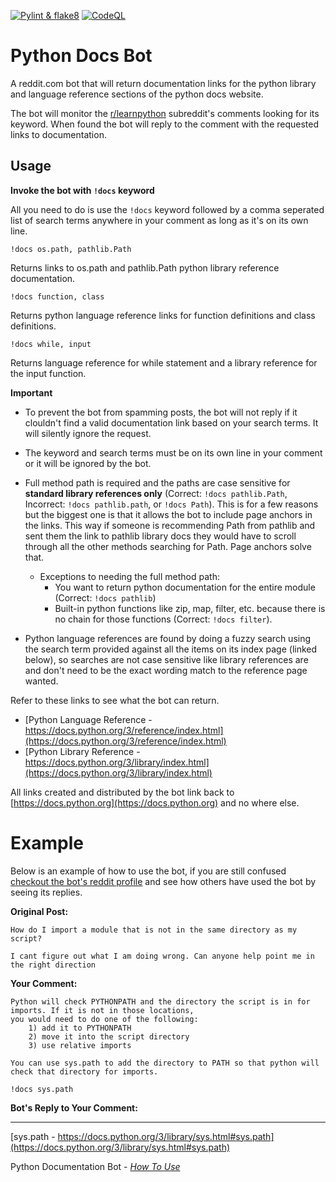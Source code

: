 [![Pylint & flake8](https://github.com/trevormiller6/Py-Docs-Bot/actions/workflows/flakelint.yml/badge.svg)](https://github.com/trevormiller6/Py-Docs-Bot/actions/workflows/flakelint.yml) [![CodeQL](https://github.com/trevormiller6/Py-Docs-Bot/actions/workflows/codeql-analysis.yml/badge.svg)](https://github.com/trevormiller6/Py-Docs-Bot/actions/workflows/codeql-analysis.yml)  
# Python Docs Bot
A reddit.com bot that will return documentation links for the python library and language reference sections of the python docs website.  
  
The bot will monitor the [r/learnpython](https://www.reddit.com/r/learnpython/) subreddit's comments looking for its keyword. When found the bot will reply to the comment with the requested links to documentation.  
  
## Usage

**Invoke the bot with `!docs` keyword**  
  
All you need to do is use the `!docs` keyword followed by a comma seperated list of search terms anywhere in your comment as long as it's on its own line.
```
!docs os.path, pathlib.Path
```   
Returns links to os.path and pathlib.Path python library reference documentation.  
```  
!docs function, class
```  
Returns python language reference links for function definitions and class definitions.    
```
!docs while, input
```
Returns language reference for while statement and a library reference for the input function.  
  
**Important**  
- To prevent the bot from spamming posts, the bot will not reply if it clouldn't find a valid documentation link based on your search terms. It will silently ignore the request.  
  
- The keyword and search terms must be on its own line in your comment or it will be ignored by the bot.  
  
- Full method path is required and the paths are case sensitive for **standard library references only** (Correct: `!docs pathlib.Path`, Incorrect: `!docs pathlib.path`, or `!docs Path`). This is for a few reasons but the biggest one is that it allows the bot to include page anchors in the links. This way if someone is recommending Path from pathlib and sent them the link to pathlib library docs they would have to scroll through all the other methods searching for Path. Page anchors solve that.  
  - Exceptions to needing the full method path:
    - You want to return python documentation for the entire module (Correct: `!docs pathlib`) 
    - Built-in python functions like zip, map, filter, etc. because there is no chain for those functions (Correct: `!docs filter`).  
  
- Python language references are found by doing a fuzzy search using the search term provided against all the items on its index page (linked below), so searches are not case sensitive like library references are and don't need to be the exact wording match to the reference page wanted.  
  
Refer to these links to see what the bot can return.  
  - [Python Language Reference - https://docs.python.org/3/reference/index.html](https://docs.python.org/3/reference/index.html)  
  - [Python Library Reference - https://docs.python.org/3/library/index.html](https://docs.python.org/3/library/index.html)  
  
All links created and distributed by the bot link back to [https://docs.python.org](https://docs.python.org) and no where else.  
  
# Example
  
Below is an example of how to use the bot, if you are still confused [checkout the bot's reddit profile](https://www.reddit.com/user/py_reference_bot) and see how others have used the bot by seeing its replies.  
  
**Original Post:**  
  
```
How do I import a module that is not in the same directory as my script?

I cant figure out what I am doing wrong. Can anyone help point me in the right direction
```

**Your Comment:**  
  
```
Python will check PYTHONPATH and the directory the script is in for imports. If it is not in those locations,  
you would need to do one of the following:  
    1) add it to PYTHONPATH  
    2) move it into the script directory  
    3) use relative imports  
  
You can use sys.path to add the directory to PATH so that python will check that directory for imports.  
  
!docs sys.path  
```    
  
**Bot's Reply to Your Comment:**  
  
---
  
[sys.path - https://docs.python.org/3/library/sys.html#sys.path](https://docs.python.org/3/library/sys.html#sys.path)  
  
Python Documentation Bot - *[How To Use](https://github.com/trevormiller6/Py-Docs-Bot)*
